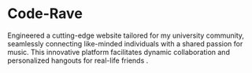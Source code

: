 # Code-Rave
Engineered a cutting-edge website tailored for my university community, seamlessly connecting like-minded individuals with a shared passion for music. This innovative platform facilitates dynamic collaboration and personalized hangouts for real-life friends .
